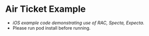 # Air Ticket Example
- *iOS example code demonstrating use of RAC, Specta, Expecta.*
- Please run pod install before running.
